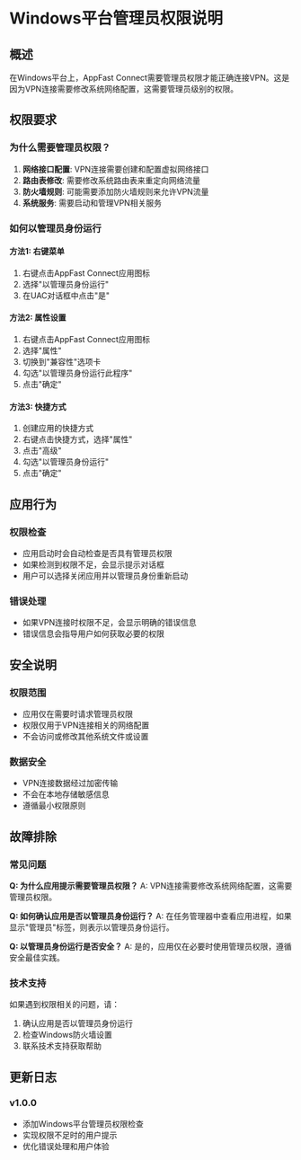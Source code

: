 # Windows平台管理员权限说明

## 概述

在Windows平台上，AppFast Connect需要管理员权限才能正确连接VPN。这是因为VPN连接需要修改系统网络配置，这需要管理员级别的权限。

## 权限要求

### 为什么需要管理员权限？

1. **网络接口配置**: VPN连接需要创建和配置虚拟网络接口
2. **路由表修改**: 需要修改系统路由表来重定向网络流量
3. **防火墙规则**: 可能需要添加防火墙规则来允许VPN流量
4. **系统服务**: 需要启动和管理VPN相关服务

### 如何以管理员身份运行

#### 方法1: 右键菜单
1. 右键点击AppFast Connect应用图标
2. 选择"以管理员身份运行"
3. 在UAC对话框中点击"是"

#### 方法2: 属性设置
1. 右键点击AppFast Connect应用图标
2. 选择"属性"
3. 切换到"兼容性"选项卡
4. 勾选"以管理员身份运行此程序"
5. 点击"确定"

#### 方法3: 快捷方式
1. 创建应用的快捷方式
2. 右键点击快捷方式，选择"属性"
3. 点击"高级"
4. 勾选"以管理员身份运行"
5. 点击"确定"

## 应用行为

### 权限检查
- 应用启动时会自动检查是否具有管理员权限
- 如果检测到权限不足，会显示提示对话框
- 用户可以选择关闭应用并以管理员身份重新启动

### 错误处理
- 如果VPN连接时权限不足，会显示明确的错误信息
- 错误信息会指导用户如何获取必要的权限

## 安全说明

### 权限范围
- 应用仅在需要时请求管理员权限
- 权限仅用于VPN连接相关的网络配置
- 不会访问或修改其他系统文件或设置

### 数据安全
- VPN连接数据经过加密传输
- 不会在本地存储敏感信息
- 遵循最小权限原则

## 故障排除

### 常见问题

**Q: 为什么应用提示需要管理员权限？**
A: VPN连接需要修改系统网络配置，这需要管理员权限。

**Q: 如何确认应用是否以管理员身份运行？**
A: 在任务管理器中查看应用进程，如果显示"管理员"标签，则表示以管理员身份运行。

**Q: 以管理员身份运行是否安全？**
A: 是的，应用仅在必要时使用管理员权限，遵循安全最佳实践。

### 技术支持

如果遇到权限相关的问题，请：
1. 确认应用是否以管理员身份运行
2. 检查Windows防火墙设置
3. 联系技术支持获取帮助

## 更新日志

### v1.0.0
- 添加Windows平台管理员权限检查
- 实现权限不足时的用户提示
- 优化错误处理和用户体验
